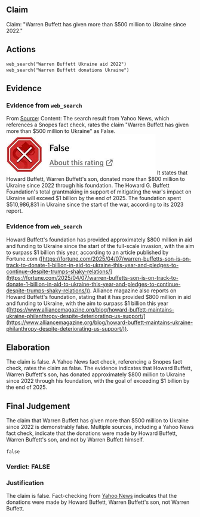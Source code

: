 ## Claim
Claim: "Warren Buffett has given more than $500 million to Ukraine since 2022."

## Actions
```
web_search("Warren Buffett Ukraine aid 2022")
web_search("Warren Buffett donations Ukraine")
```

## Evidence
### Evidence from `web_search`
From [Source](https://www.yahoo.com/news/fact-check-warren-buffett-did-130000882.html): 
Content: The search result from Yahoo News, which references a Snopes fact check, rates the claim "Warren Buffett has given more than $500 million to Ukraine" as False. ![image 511](media/2025-08-06_17-43-1754502239-987691.jpg) It states that Howard Buffett, Warren Buffett's son, donated more than $800 million to Ukraine since 2022 through his foundation. The Howard G. Buffett Foundation's total grantmaking in support of mitigating the war's impact on Ukraine will exceed $1 billion by the end of 2025. The foundation spent $510,986,831 in Ukraine since the start of the war, according to its 2023 report.


### Evidence from `web_search`
Howard Buffett's foundation has provided approximately $800 million in aid and funding to Ukraine since the start of the full-scale invasion, with the aim to surpass $1 billion this year, according to an article published by Fortune.com ([https://fortune.com/2025/04/07/warren-buffetts-son-is-on-track-to-donate-1-billion-in-aid-to-ukraine-this-year-and-pledges-to-continue-despite-trumps-shaky-relations/](https://fortune.com/2025/04/07/warren-buffetts-son-is-on-track-to-donate-1-billion-in-aid-to-ukraine-this-year-and-pledges-to-continue-despite-trumps-shaky-relations/)). Alliance magazine also reports on Howard Buffett's foundation, stating that it has provided $800 million in aid and funding to Ukraine, with the aim to surpass $1 billion this year ([https://www.alliancemagazine.org/blog/howard-buffett-maintains-ukraine-philanthropy-despite-deteriorating-us-support/](https://www.alliancemagazine.org/blog/howard-buffett-maintains-ukraine-philanthropy-despite-deteriorating-us-support/)).


## Elaboration
The claim is false. A Yahoo News fact check, referencing a Snopes fact check, rates the claim as false. The evidence indicates that Howard Buffett, Warren Buffett's son, has donated approximately $800 million to Ukraine since 2022 through his foundation, with the goal of exceeding $1 billion by the end of 2025.


## Final Judgement
The claim that Warren Buffett has given more than $500 million to Ukraine since 2022 is demonstrably false. Multiple sources, including a Yahoo News fact check, indicate that the donations were made by Howard Buffett, Warren Buffett's son, and not by Warren Buffett himself.

`false`

### Verdict: FALSE

### Justification
The claim is false. Fact-checking from [Yahoo News](https://www.yahoo.com/news/fact-check-warren-buffett-did-130000882.html) indicates that the donations were made by Howard Buffett, Warren Buffett's son, not Warren Buffett.
